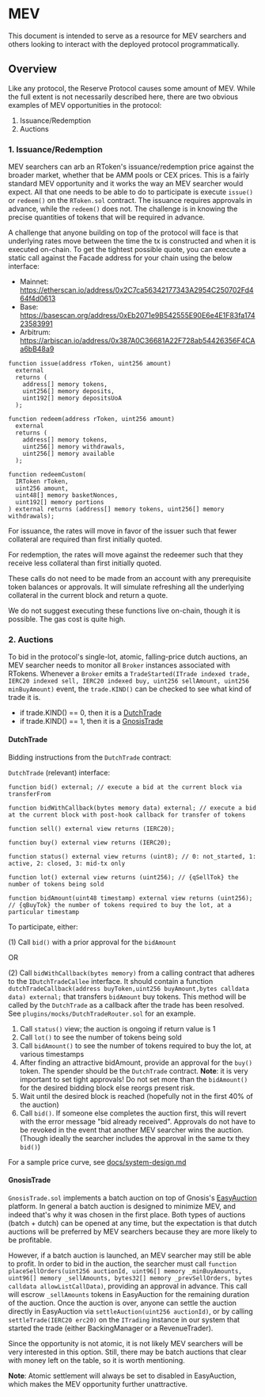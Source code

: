 # MEV

This document is intended to serve as a resource for MEV searchers and others looking to interact with the deployed protocol programmatically.

## Overview

Like any protocol, the Reserve Protocol causes some amount of MEV. While the full extent is not necessarily described here, there are two obvious examples of MEV opportunities in the protocol:

1. Issuance/Redemption
2. Auctions

### 1. Issuance/Redemption

MEV searchers can arb an RToken's issuance/redemption price against the broader market, whether that be AMM pools or CEX prices. This is a fairly standard MEV opportunity and it works the way an MEV searcher would expect. All that one needs to be able to do to participate is execute `issue()` or `redeem()` on the `RToken.sol` contract. The issuance requires approvals in advance, while the `redeem()` does not. The challenge is in knowing the precise quantities of tokens that will be required in advance.

A challenge that anyone building on top of the protocol will face is that underlying rates move between the time the tx is constructed and when it is executed on-chain. To get the tightest possible quote, you can execute a static call against the Facade address for your chain using the below interface:

- Mainnet: https://etherscan.io/address/0x2C7ca56342177343A2954C250702Fd464f4d0613
- Base: https://basescan.org/address/0xEb2071e9B542555E90E6e4E1F83fa17423583991
- Arbitrum: https://arbiscan.io/address/0x387A0C36681A22F728ab54426356F4CAa6bB48a9

```solidity
function issue(address rToken, uint256 amount)
  external
  returns (
    address[] memory tokens,
    uint256[] memory deposits,
    uint192[] memory depositsUoA
  );

function redeem(address rToken, uint256 amount)
  external
  returns (
    address[] memory tokens,
    uint256[] memory withdrawals,
    uint256[] memory available
  );

function redeemCustom(
  IRToken rToken,
  uint256 amount,
  uint48[] memory basketNonces,
  uint192[] memory portions
) external returns (address[] memory tokens, uint256[] memory withdrawals);

```

For issuance, the rates will move in favor of the issuer such that fewer collateral are required than first initially quoted.

For redemption, the rates will move against the redeemer such that they receive less collateral than first initially quoted.

These calls do not need to be made from an account with any prerequisite token balances or approvals. It will simulate refreshing all the underlying collateral in the current block and return a quote.

We do not suggest executing these functions live on-chain, though it is possible. The gas cost is quite high.

### 2. Auctions

To bid in the protocol's single-lot, atomic, falling-price dutch auctions, an MEV searcher needs to monitor all `Broker` instances associated with RTokens. Whenever a `Broker` emits a `TradeStarted(ITrade indexed trade, IERC20 indexed sell, IERC20 indexed buy, uint256 sellAmount, uint256 minBuyAmount)` event, the `trade.KIND()` can be checked to see what kind of trade it is.

- if trade.KIND() == 0, then it is a [DutchTrade](../contracts/plugins/trading/DutchTrade.sol)
- if trade.KIND() == 1, then it is a [GnosisTrade](../contracts/plugins/trading/GnosisTrade.sol)

#### DutchTrade

Bidding instructions from the `DutchTrade` contract:

`DutchTrade` (relevant) interface:

```solidity
function bid() external; // execute a bid at the current block via transferFrom

function bidWithCallback(bytes memory data) external; // execute a bid at the current block with post-hook callback for transfer of tokens

function sell() external view returns (IERC20);

function buy() external view returns (IERC20);

function status() external view returns (uint8); // 0: not_started, 1: active, 2: closed, 3: mid-tx only

function lot() external view returns (uint256); // {qSellTok} the number of tokens being sold

function bidAmount(uint48 timestamp) external view returns (uint256); // {qBuyTok} the number of tokens required to buy the lot, at a particular timestamp

```

To participate, either:

(1) Call `bid()` with a prior approval for the `bidAmount`

OR

(2) Call `bidWithCallback(bytes memory)` from a calling contract that adheres to the `IDutchTradeCallee` interface. It should contain a function `dutchTradeCallback(address buyToken,uint256 buyAmount,bytes calldata data) external;` that transfers `bidAmount` buy tokens. This method will be called by the `DutchTrade` as a callback after the trade has been resolved. See `plugins/mocks/DutchTradeRouter.sol` for an example.

1. Call `status()` view; the auction is ongoing if return value is 1
2. Call `lot()` to see the number of tokens being sold
3. Call `bidAmount()` to see the number of tokens required to buy the lot, at various timestamps
4. After finding an attractive bidAmount, provide an approval for the `buy()` token. The spender should be the `DutchTrade` contract.
   **Note**: it is very important to set tight approvals! Do not set more than the `bidAmount()` for the desired bidding block else reorgs present risk.
5. Wait until the desired block is reached (hopefully not in the first 40% of the auction)
6. Call `bid()`. If someone else completes the auction first, this will revert with the error message "bid already received". Approvals do not have to be revoked in the event that another MEV searcher wins the auction. (Though ideally the searcher includes the approval in the same tx they `bid()`)

For a sample price curve, see [docs/system-design.md](./system-design.md#sample-price-curve)

#### GnosisTrade

`GnosisTrade.sol` implements a batch auction on top of Gnosis's [EasyAuction](https://github.com/gnosis/ido-contracts/blob/main/contracts/EasyAuction.sol) platform. In general a batch auction is designed to minimize MEV, and indeed that's why it was chosen in the first place. Both types of auctions (batch + dutch) can be opened at any time, but the expectation is that dutch auctions will be preferred by MEV searchers because they are more likely to be profitable.

However, if a batch auction is launched, an MEV searcher may still be able to profit. In order to bid in the auction, the searcher must call `function placeSellOrders(uint256 auctionId, uint96[] memory _minBuyAmounts, uint96[] memory _sellAmounts, bytes32[] memory _prevSellOrders, bytes calldata allowListCallData)`, providing an approval in advance. This call will escrow `_sellAmounts` tokens in EasyAuction for the remaining duration of the auction. Once the auction is over, anyone can settle the auction directly in EasyAuction via `settleAuction(uint256 auctionId)`, or by calling `settleTrade(IERC20 erc20)` on the `ITrading` instance in our system that started the trade (either BackingManager or a RevenueTrader).

Since the opportunity is not atomic, it is not likely MEV searchers will be very interested in this option. Still, there may be batch auctions that clear with money left on the table, so it is worth mentioning.

**Note**: Atomic settlement will always be set to disabled in EasyAuction, which makes the MEV opportunity further unattractive.
